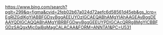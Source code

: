https://www.bing.com/search?pglt=299&q=figma&cvid=2feb02b67a024d72aefc6d58561d45eb&gs_lcrp=EgRlZGdlKgYIABBFGDsyBggAEEUYOzIGCAEQABhAMgYIAhAAGEAyBggDEAAYQDIGCAQQABhAMgYIBRBFGDwyBggGEEUYPDIGCAcQRRg8MgYICBBFGDzSAQgxMjc0ajBqMagCALACAA&FORM=ANNTA1&PC=U531
